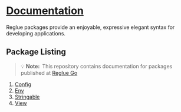 # [Documentation](https://reglue4go.github.io)

Reglue packages provide an enjoyable, expressive elegant syntax for developing applications.

## Package Listing

> 💡 **Note:**&ensp;This repository contains documentation for packages published at [Reglue Go](https://github.com/reglue4go)

1.  [Config](https://reglue4go.github.io/config)
1.  [Env](https://reglue4go.github.io/env/)
1.  [Stringable](https://reglue4go.github.io/stringable/)
1.  [View](https://reglue4go.github.io/view/)

[//]: # '## License'
[//]: # 'A license is provided on a per user basis.'
[//]: # '# [![dnkwati](https://img.shields.io/badge/-%40dnkwati-black)](mailto:drnkwati@gmail.com)'
[//]: # '![Go logo](https://reglue4go.github.io/docs/img/go/Go-Logo_Blue.svg)'
[//]: # '# Tips'
[//]: # 'https://stackoverflow.com/questions/4823468/comments-in-markdown'
[//]: # '![GitHub profile picture](https://github.com/drnkwati.png)'
[//]: # 'https://choosealicense.com/no-permission/'
[//]: # '1. [Cryptography](https://reglue4go.github.io/cryptography)'
[//]: # '1. [Database](https://reglue4go.github.io/db)'
[//]: # '1. [Database - GORM](https://reglue4go.github.io/db4gorm)'
[//]: # '1. [Filesystem](https://reglue4go.github.io/filesystem/)'
[//]: # '1. [Foundation](https://reglue4go.github.io/foundation/)'
[//]: # '1. [Structures](https://reglue4go.github.io/structures/)'
